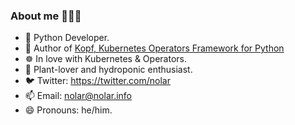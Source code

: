 ### About me 👨🏻‍💻

- 🐍 Python Developer.
- 🤖 Author of [Kopf, Kubernetes Operators Framework for Python](https://github.com/nolar/kopf/)
- ☸️ In love with Kubernetes & Operators.
- 🌱 Plant-lover and hydroponic enthusiast.
- 🐦 Twitter: https://twitter.com/nolar
- 📫 Email: nolar@nolar.info
- 😄 Pronouns: he/him.

